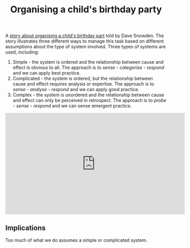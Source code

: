 ﻿---
backlinks:
- title: Distribution
  url: /memex/sense/Distribution/distribution.html
tags: complexity, distribution, ateleological
title: Organising a child's birthday party
type: note
---
A [story about organising a child's birthday part](https://cynefin.io/wiki/Children%27s_Party_story) told by Dave Snowden. The story illustrates three different ways to manage this task based on different assumptions about the type of system involved. Three types of systems are used, including:

1. Simple - the system is ordered and the relationship between cause and effect is obvious to all. The approach is to _sense - categorise - respond_ and we can apply best practice.
2. Complicated - the system is ordered, but the relationship between cause and effect requires analysis or expertise. The approach is to _sense - analyse - respond_ and we can apply good practice.
3. Complex - the system is unordered and the relationship between cause and effect can only be perceived in retrospect. The approach is to _probe - sense - respond_ and we can sense emergent practice.

<iframe width="560" height="315" src="https://www.youtube.com/embed/Miwb92eZaJg?si=Vzm7MrI6vs9Jp15a" title="YouTube video player" frameborder="0" allow="accelerometer; autoplay; clipboard-write; encrypted-media; gyroscope; picture-in-picture; web-share" allowfullscreen></iframe>

## Implications

Too much of what we do assumes a simple or complicated system.